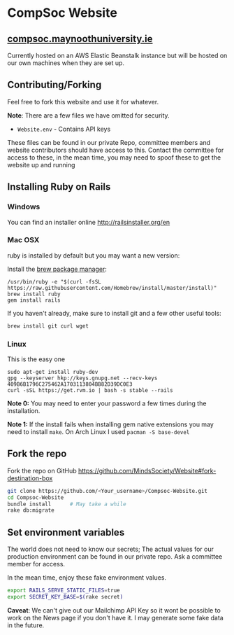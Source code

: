 # CompSoc Website

## [compsoc.maynoothuniversity.ie](http://rails-compsoc-env.es7mszu33e.eu-west-1.elasticbeanstalk.com/)
Currently hosted on an AWS Elastic Beanstalk instance but will be hosted on our
own machines when they are set up.

## Contributing/Forking
Feel free to fork this website and use it for whatever. 

**Note**: There are a few files we have omitted for security.
- `Website.env` - Contains API keys

These files can be found in our private Repo, committee members and website
contributors should have access to this. Contact the committee for access to
these, in the mean time, you may need to spoof these to get the website up and
running

## Installing Ruby on Rails

### Windows
You can find an installer online <http://railsinstaller.org/en>

### Mac OSX
ruby is installed by default but you may want a new version:

Install the [brew package manager](http://brew.sh):

```
/usr/bin/ruby -e "$(curl -fsSL https://raw.githubusercontent.com/Homebrew/install/master/install)"
brew install ruby
gem install rails
```

If you haven't already, make sure to install git and a few other useful tools:

```sh
brew install git curl wget
```

### Linux
This is the easy one

```
sudo apt-get install ruby-dev
gpg --keyserver hkp://keys.gnupg.net --recv-keys 409B6B1796C275462A1703113804BB82D39DC0E3
curl -sSL https://get.rvm.io | bash -s stable --rails
```

**Note 0:** You may need to enter your password a few times during the installation.

**Note 1:** If the install fails when installing gem native extensions you may
need to install `make`. On Arch Linux I used `pacman -S base-devel`

## Fork the repo
Fork the repo on GitHub <https://github.com/MindsSociety/Website#fork-destination-box>

```sh
git clone https://github.com/<Your_username>/Compsoc-Website.git
cd Compsoc-Website
bundle install      # May take a while
rake db:migrate
```

## Set environment variables
The world does not need to know our secrets; The actual values for our
production environment can be found in our private repo. Ask a committee member
for access.

In the mean time, enjoy these fake environment values.

```sh
export RAILS_SERVE_STATIC_FILES=true
export SECRET_KEY_BASE=$(rake secret)
```

**Caveat**: We can't give out our Mailchimp API Key so it wont be possible to
work on the News page if you don't have it. I may generate some fake data in
the future.

